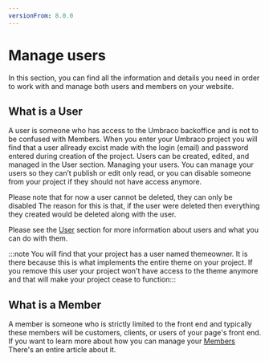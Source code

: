 ```yaml
---
versionFrom: 8.0.0
---
```


# Manage users

In this section, you can find all the information and details you need in order to work with and manage both users and members on your website.

## What is a User

A user is someone who has access to the Umbraco backoffice and is not to be confused with Members. When you enter your Umbraco project you will find that a user allready excist made with the login (email) and password entered during creation of the project. Users can be created, edited, and managed in the User section.
Managing your users.
You can manage your users so they can’t publish or edit only read, or you can disable someone from your project if they should not have access anymore.

Please note that for now a user cannot be deleted, they can only be disabled
The reason for this is that, if the user were deleted then everything they created would be deleted along with the user.

Please see the [User](../Manage-users/Users/index.md) section for more information about users and what you can do with them.

:::note You will find that your project has a user named themeowner. It is there because this is what implements the entire theme on your project. If you remove this user your project won't have access to the theme anymore and that will make your project cease to function:::


## What is a Member

A member is someone who is strictly limited to the front end and typically these members will be customers, clients, or users of your page's front end.
If you want to learn more about how you can manage your [Members](../Manage-users/Members/index.md) There's an entire article about it.

 
